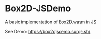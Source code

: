 # Box2D-JSDemo

A basic implementation of Box2D.wasm in JS

See Demo: https://box2djsdemo.surge.sh/
